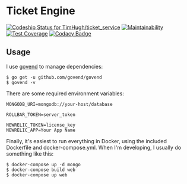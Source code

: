 # Ticket Engine

[ ![Codeship Status for TimHugh/ticket_service](https://app.codeship.com/projects/4c23f2b0-02fd-0136-93ef-3244a1cc3029/status?branch=master)](https://app.codeship.com/projects/280193)
[![Maintainability](https://api.codeclimate.com/v1/badges/84dd612c3de4bb20e86d/maintainability)](https://codeclimate.com/github/timhugh/ticket_service/maintainability)
[![Test Coverage](https://api.codeclimate.com/v1/badges/84dd612c3de4bb20e86d/test_coverage)](https://codeclimate.com/github/timhugh/ticket_service/test_coverage)
[![Codacy Badge](https://api.codacy.com/project/badge/Grade/ef9c7c104e30475ab75a09a679a25b3b)](https://www.codacy.com/app/theuett/ticket_service?utm_source=github.com&amp;utm_medium=referral&amp;utm_content=timhugh/ticket_service&amp;utm_campaign=Badge_Grade)

## Usage

I use [govend](https://github.com/govend/govend) to manage dependencies:

```
$ go get -u github.com/govend/govend
$ govend -v
```

There are some required environment variables:
```
MONGODB_URI=mongodb://your-host/database

ROLLBAR_TOKEN=server_token

NEWRELIC_TOKEN=license_key
NEWRELIC_APP=Your App Name
```

Finally, it's easiest to run everything in Docker, using the included Dockerfile and docker-compose.yml. When I'm developing, I usually do something like this:

```
$ docker-compose up -d mongo
$ docker-compose build web
$ docker-compose up web
```
